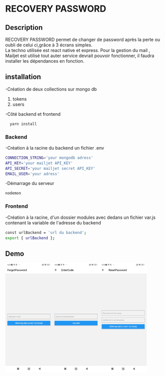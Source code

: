 
# RECOVERY PASSWORD
## Description
RECOVERY PASSWORD permet de changer de password après la perte ou oubli de celui ci,grâce à 3 écrans simples.  
La techno utilisée est react native et express. 
Pour la gestion du mail , Mailjet est utilisé tout auter service devrait pouvoir fonctionner, il faudra installer 
les dépendances en fonction.

## installation
-Création de deux collections sur mongo db
 1. tokens
 2. users

-Côté backend et frontend
```bash
  yarn install
```

### Backend
-Création à la racine du backend un fichier .env

```bash
CONNECTION_STRING='your mongodb adress'
API_KEY='your mailjet API_KEY'
API_SECRET='your mailjet secret API_KEY'
EMAIL_USER='your adress'
```
-Démarrage du serveur
```bash
nodemon
```
### Frontend
-Création à la racine, d'un dossier modules avec dedans un fichier var.js contenant la variable de l'adresse du backend
```bash
const urlBackend = 'url du backend';
export { urlBackend };
```
## Demo

<div style="display: flex;">
  <img src="https://github.com/loraille/recovery-password/blob/1848ba0b75bbead29c40246f739c07812cc36a07/frontend/pass-recovery%20(1).jpg" alt="page1" width="150">
  <img src="https://github.com/loraille/recovery-password/blob/1848ba0b75bbead29c40246f739c07812cc36a07/frontend/pass-recovery%20(2).jpg" alt="page2" width="150">
  <img src="https://github.com/loraille/recovery-password/blob/1848ba0b75bbead29c40246f739c07812cc36a07/frontend/pass-recovery%20(3).jpg" alt="page3" width="150">
</div>

